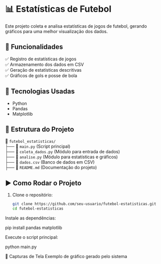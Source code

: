 # 📊 Estatísticas de Futebol  

Este projeto coleta e analisa estatísticas de jogos de futebol, gerando gráficos para uma melhor visualização dos dados.  

## 🚀 Funcionalidades  
✅ Registro de estatísticas de jogos  
✅ Armazenamento dos dados em CSV  
✅ Geração de estatísticas descritivas  
✅ Gráficos de gols e posse de bola  

## 📌 Tecnologias Usadas  
- Python  
- Pandas  
- Matplotlib  

## 📂 Estrutura do Projeto  
📂 `futebol_estatisticas/`  
├── 📄 `main.py` (Script principal)  
├── 📄 `coleta_dados.py` (Módulo para entrada de dados)  
├── 📄 `analise.py` (Módulo para estatísticas e gráficos)  
├── 📄 `dados.csv` (Banco de dados em CSV)  
├── 📄 `README.md` (Documentação do projeto)  

## ▶️ Como Rodar o Projeto  

1. Clone o repositório:  
   ```bash
   git clone https://github.com/seu-usuario/futebol-estatisticas.git
   cd futebol-estatisticas

Instale as dependências:

pip install pandas matplotlib  

Execute o script principal:

python main.py

📸 Capturas de Tela
Exemplo de gráfico gerado pelo sistema